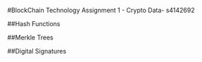 #BlockChain Technology Assignment 1 - Crypto Data- s4142692

##Hash Functions

##Merkle Trees


##Digital Signatures


